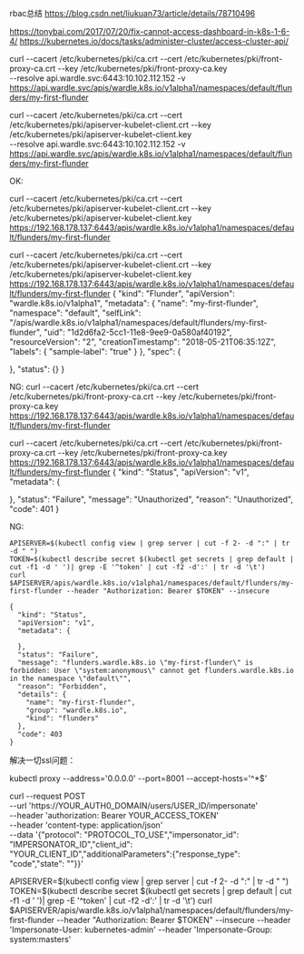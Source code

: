 rbac总结
https://blog.csdn.net/liukuan73/article/details/78710496

https://tonybai.com/2017/07/20/fix-cannot-access-dashboard-in-k8s-1-6-4/
https://kubernetes.io/docs/tasks/administer-cluster/access-cluster-api/


curl --cacert /etc/kubernetes/pki/ca.crt --cert /etc/kubernetes/pki/front-proxy-ca.crt --key /etc/kubernetes/pki/front-proxy-ca.key \
  --resolve api.wardle.svc:6443:10.102.112.152 -v \
  https://api.wardle.svc/apis/wardle.k8s.io/v1alpha1/namespaces/default/flunders/my-first-flunder

curl --cacert /etc/kubernetes/pki/ca.crt --cert /etc/kubernetes/pki/apiserver-kubelet-client.crt --key /etc/kubernetes/pki/apiserver-kubelet-client.key  \
  --resolve api.wardle.svc:6443:10.102.112.152 -v \
  https://api.wardle.svc/apis/wardle.k8s.io/v1alpha1/namespaces/default/flunders/my-first-flunder



OK:

curl  --cacert /etc/kubernetes/pki/ca.crt --cert /etc/kubernetes/pki/apiserver-kubelet-client.crt --key /etc/kubernetes/pki/apiserver-kubelet-client.key   https://192.168.178.137:6443/apis/wardle.k8s.io/v1alpha1/namespaces/default/flunders/my-first-flunder


curl  --cacert /etc/kubernetes/pki/ca.crt --cert /etc/kubernetes/pki/apiserver-kubelet-client.crt --key /etc/kubernetes/pki/apiserver-kubelet-client.key   https://192.168.178.137:6443/apis/wardle.k8s.io/v1alpha1/namespaces/default/flunders/my-first-flunder
{
  "kind": "Flunder",
  "apiVersion": "wardle.k8s.io/v1alpha1",
  "metadata": {
    "name": "my-first-flunder",
    "namespace": "default",
    "selfLink": "/apis/wardle.k8s.io/v1alpha1/namespaces/default/flunders/my-first-flunder",
    "uid": "1d2d6fa2-5cc1-11e8-9ee9-0a580af40192",
    "resourceVersion": "2",
    "creationTimestamp": "2018-05-21T06:35:12Z",
    "labels": {
      "sample-label": "true"
    }
  },
  "spec": {
    
  },
  "status": {}
}

NG:
curl --cacert /etc/kubernetes/pki/ca.crt --cert /etc/kubernetes/pki/front-proxy-ca.crt --key /etc/kubernetes/pki/front-proxy-ca.key https://192.168.178.137:6443/apis/wardle.k8s.io/v1alpha1/namespaces/default/flunders/my-first-flunder

curl --cacert /etc/kubernetes/pki/ca.crt --cert /etc/kubernetes/pki/front-proxy-ca.crt --key /etc/kubernetes/pki/front-proxy-ca.key https://192.168.178.137:6443/apis/wardle.k8s.io/v1alpha1/namespaces/default/flunders/my-first-flunder
{
  "kind": "Status",
  "apiVersion": "v1",
  "metadata": {
    
  },
  "status": "Failure",
  "message": "Unauthorized",
  "reason": "Unauthorized",
  "code": 401
}

NG: 

``` shell
APISERVER=$(kubectl config view | grep server | cut -f 2- -d ":" | tr -d " ")
TOKEN=$(kubectl describe secret $(kubectl get secrets | grep default | cut -f1 -d ' ')| grep -E '^token' | cut -f2 -d':' | tr -d '\t')
curl $APISERVER/apis/wardle.k8s.io/v1alpha1/namespaces/default/flunders/my-first-flunder --header "Authorization: Bearer $TOKEN" --insecure
```
```
{
  "kind": "Status",
  "apiVersion": "v1",
  "metadata": {
    
  },
  "status": "Failure",
  "message": "flunders.wardle.k8s.io \"my-first-flunder\" is forbidden: User \"system:anonymous\" cannot get flunders.wardle.k8s.io in the namespace \"default\"",
  "reason": "Forbidden",
  "details": {
    "name": "my-first-flunder",
    "group": "wardle.k8s.io",
    "kind": "flunders"
  },
  "code": 403
}
```


解决一切ssl问题：



kubectl proxy --address='0.0.0.0' --port=8001 --accept-hosts='^*$'



curl --request POST \
  --url 'https://YOUR_AUTH0_DOMAIN/users/USER_ID/impersonate' \
  --header 'authorization: Bearer YOUR_ACCESS_TOKEN' \
  --header 'content-type: application/json' \
  --data '{"protocol": "PROTOCOL_TO_USE","impersonator_id": "IMPERSONATOR_ID","client_id": "YOUR_CLIENT_ID","additionalParameters":{"response_type": "code","state": ""}}'

APISERVER=$(kubectl config view | grep server | cut -f 2- -d ":" | tr -d " ")
TOKEN=$(kubectl describe secret $(kubectl get secrets | grep default | cut -f1 -d ' ')| grep -E '^token' | cut -f2 -d':' | tr -d '\t')
curl $APISERVER/apis/wardle.k8s.io/v1alpha1/namespaces/default/flunders/my-first-flunder --header "Authorization: Bearer $TOKEN" --insecure  --header 'Impersonate-User: kubernetes-admin' --header 'Impersonate-Group: system:masters'



